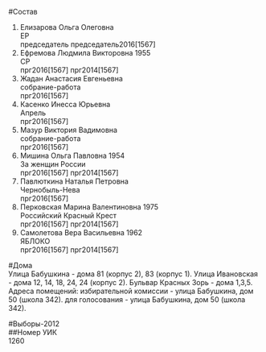 #Состав  
1. Елизарова Ольга Олеговна  
    ЕР  
    председатель председатель2016[1567]  
2. Ефремова Людмила Викторовна 1955  
    СР  
    прг2016[1567] прг2014[1567]  
3. Жадан Анастасия Евгеньевна  
    собрание-работа  
    прг2016[1567]  
4. Касенко Инесса Юрьевна  
    Апрель  
    прг2016[1567]  
5. Мазур Виктория Вадимовна  
    собрание-работа  
    прг2016[1567]  
6. Мишина Ольга Павловна 1954  
    За женщин России  
    прг2016[1567] прг2014[1567]  
7. Павлюткина Наталья Петровна  
    Чернобыль-Нева  
    прг2016[1567]  
8. Перковская Марина Валентиновна 1975  
    Российский Красный Крест  
    прг2016[1567] прг2014[1567]  
9. Самолетова Вера Васильевна 1962  
    ЯБЛОКО  
    прг2016[1567] прг2014[1567]  
  
#Дома  
Улица Бабушкина - дома 81 (корпус 2), 83 (корпус 1). Улица Ивановская - дома 12, 14, 18, 24, 24 (корпус 2). Бульвар Красных Зорь - дома 1,3,5. Адреса помещений: избирательной комиссии - улица Бабушкина, дом 50 (школа 342). для голосования - улица Бабушкина, дом 50 (школа 342).  
  
#Выборы-2012  
##Номер УИК  
1260  
